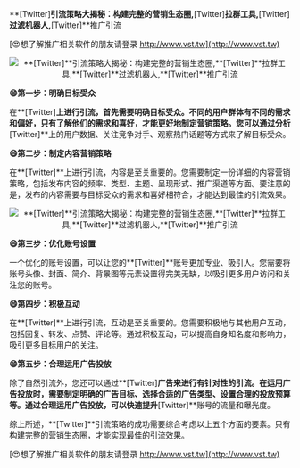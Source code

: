 **[Twitter]**引流策略大揭秘：构建完整的营销生态圈,**[Twitter]**拉群工具,**[Twitter]**过滤机器人,**[Twitter]**推广引流

[😍想了解推广相关软件的朋友请登录 http://www.vst.tw](http://www.vst.tw)

 <center><img src="https://vst.tw/MP4/tuiguang/png/2.png" alt="**[Twitter]**引流策略大揭秘：构建完整的营销生态圈,**[Twitter]**拉群工具,**[Twitter]**过滤机器人,**[Twitter]**推广引流"></center>

**😄第一步：明确目标受众**

在**[Twitter]**上进行引流，首先需要明确目标受众。不同的用户群体有不同的需求和偏好，只有了解他们的需求和喜好，才能更好地制定营销策略。您可以通过分析**[Twitter]**上的用户数据、关注竞争对手、观察热门话题等方式来了解目标受众。

**😄第二步：制定内容营销策略**

在**[Twitter]**上进行引流，内容是至关重要的。您需要制定一份详细的内容营销策略，包括发布内容的频率、类型、主题、呈现形式、推广渠道等方面。要注意的是，发布的内容需要与目标受众的需求和喜好相符合，才能达到最佳的引流效果。

 <center><img src="https://vst.tw/MP4/tuiguang/png/8.png" alt="**[Twitter]**引流策略大揭秘：构建完整的营销生态圈,**[Twitter]**拉群工具,**[Twitter]**过滤机器人,**[Twitter]**推广引流"></center>

**😄第三步：优化账号设置**

一个优化的账号设置，可以让您的**[Twitter]**账号更加专业、吸引人。您需要将账号头像、封面、简介、背景图等元素设置得完美无缺，以吸引更多用户访问和关注您的账号。

**😄第四步：积极互动**

在**[Twitter]**上进行引流，互动是至关重要的。您需要积极地与其他用户互动，包括回复、转发、点赞、评论等。通过积极互动，可以提高自身知名度和影响力，吸引更多目标用户的关注。

**😄第五步：合理运用广告投放**

除了自然引流外，您还可以通过**[Twitter]**广告来进行有针对性的引流。在运用广告投放时，需要制定明确的广告目标、选择合适的广告类型、设置合理的投放预算等。通过合理运用广告投放，可以快速提升**[Twitter]**账号的流量和曝光度。

综上所述，**[Twitter]**引流策略的成功需要综合考虑以上五个方面的要素。只有构建完整的营销生态圈，才能实现最佳的引流效果。

[😍想了解推广相关软件的朋友请登录 http://www.vst.tw](http://www.vst.tw)



